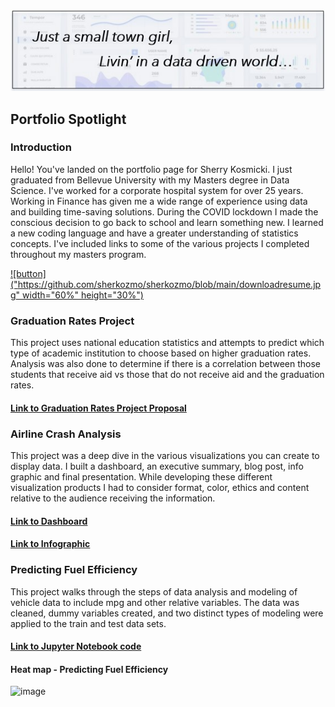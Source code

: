 <p align="center">
  <img src="smalltown.jpg" width="650" title="Small town girl">
</p>

## Portfolio Spotlight

### Introduction

Hello! You've landed on the portfolio page for Sherry Kosmicki. I just graduated from Bellevue University with my Masters degree in Data Science. I've worked for a corporate hospital system for over 25 years. Working in Finance has given me a wide range of experience using data and building time-saving solutions. During the COVID lockdown I made the conscious decision to go back to school and learn something new. I learned a new coding language and have a greater understanding of statistics concepts. I've included links to some of the various projects I completed throughout my masters program.

[![button]("https://github.com/sherkozmo/sherkozmo/blob/main/downloadresume.jpg" width="60%" height="30%")](https://mattermost.com)

### Graduation Rates Project

This project uses national education statistics and attempts to predict which type of academic institution to choose based on higher graduation rates. Analysis was also done to determine if there is a correlation between those students that receive aid vs those that do not receive aid and the graduation rates.
#### [Link to Graduation Rates Project Proposal](https://github.com/sherkozmo/sherkozmo.github.io/blob/Graduation-Rates/DSC680%20P1%20Milestone%201%20Proposal%20Sherry%20Kosmicki.pdf)


### Airline Crash Analysis

This project was a deep dive in the various visualizations you can create to display data. I built a dashboard, an executive summary, blog post, info graphic and final presentation. While developing these different visualization products I had to consider format, color, ethics and content relative to the audience receiving the information. 
#### [Link to Dashboard](https://github.com/sherkozmo/sherkozmo.github.io/blob/Airline-Project/Term%20Project%20Dashboard%20SKosmicki.pdf)
#### [Link to Infographic](https://github.com/sherkozmo/sherkozmo.github.io/blob/Airline-Project/Term%20Project%20Milestone%20Infographic%20SKosmicki.pdf)


### Predicting Fuel Efficiency

This project walks through the steps of data analysis and modeling of vehicle data to include mpg and other relative variables. The data was cleaned, dummy variables created, and two distinct types of modeling were applied to the train and test data sets.
#### [Link to Jupyter Notebook code](https://github.com/sherkozmo/sherkozmo.github.io/blob/Predicting-Fuel-Efficiency/Exercise%204.2%20Predicting%20Fuel%20Efficiency%20Sherry%20Kosmicki.ipynb)
#### Heat map - Predicting Fuel Efficiency
![image](https://user-images.githubusercontent.com/70813745/236703480-7020419e-96e8-40f1-9521-1a9d93c1350a.png)



